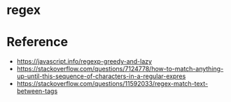 # regex

# Reference
* https://javascript.info/regexp-greedy-and-lazy  
* https://stackoverflow.com/questions/7124778/how-to-match-anything-up-until-this-sequence-of-characters-in-a-regular-expres  
* https://stackoverflow.com/questions/11592033/regex-match-text-between-tags
